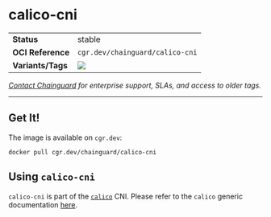 <!--monopod:start-->
# calico-cni
| | |
| - | - |
| **Status** | stable |
| **OCI Reference** | `cgr.dev/chainguard/calico-cni` |
| **Variants/Tags** | ![](https://storage.googleapis.com/chainguard-images-build-outputs/summary/calico-cni.svg) |

*[Contact Chainguard](https://www.chainguard.dev/chainguard-images) for enterprise support, SLAs, and access to older tags.*

---
<!--monopod:end-->

## Get It!

The image is available on `cgr.dev`:

```
docker pull cgr.dev/chainguard/calico-cni
```

## Using `calico-cni`

`calico-cni` is part of the [`calico`](https://docs.tigera.io/calico/latest/about/) CNI. Please refer to the `calico` generic documentation [here](../calico-node/README.md).
